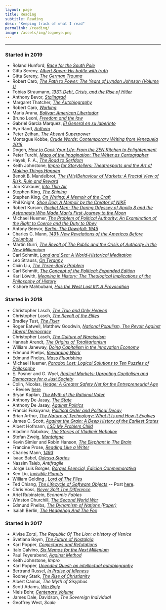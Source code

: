 ```yaml
---
layout: page
title: Reading
subtitle: Reading
desc: "Keeping track of what I read"
permalink: /reading/
image: /assets/img/logoeye.png
---
```


<div class="pretty-links">

<!--<div class="lead lead-about"><i>I enjoy looking at the "reading" section on other people's blogs. It is like browsing a stranger's library, you always find something surprising.</i>
</div>-->

<!--{::nomarkdown}
<figure class="site-profile">
    <img src="{{ site.baseurl }}/assets/img/profile.png">
</figure>
{:/}-->

---
### Started in 2019

- Roland Hunford, *[Race for the South Pole](https://www.amazon.com/Race-for-South-Pole-audiobook/dp/B00KAG9FE)*
- Gitta Sereny, *[Albert Speer: His battle with truth](https://www.amazon.co.uk/gp/product/0330346970)*
- Gitta Sereny, *[The German Trauma](https://www.amazon.co.uk/gp/product/0140292632)*
- Robert Caro, *[The Path to Power: The Years of Lyndon Johnson (Volume 1)](https://www.amazon.co.uk/gp/product/0712698795)*
- Tobias Straumann, *[1931: Debt, Crisis, and the Rise of Hitler](https://www.amazon.com/1931-Debt-Crisis-Rise-Hitler-ebook/dp/B07L5Q4Q5G)*
- Anthony Bevor, *[Stalingrad](https://www.amazon.com/Stalingrad-Antony-Beevor-25-Apr-1998-Hardcover/dp/B011T7BS4O)*
- Margaret Thatcher, *[The Autobiography](https://www.amazon.com/Margaret-Thatcher-Autobiography/dp/0062012347)*
- Robert Caro, *[Working](https://www.amazon.com/Working-Robert-A-Caro-audiobook/dp/B07PMF962J)*
- Maria Arana, *[Bolivar: American Libertador](https://www.amazon.com/Bolivar-Marie-Arana-audiobook/dp/B00DLJEO68)*
- Bruno Leoni, *[Freedom and the law](https://www.amazon.co.uk/gp/product/0865970971)*
- Gabriel Garcia Marquez, *[El General en su laberinto](https://www.amazon.co.uk/gp/product/8497592387)*
- Ayn Rand, *[Anthem](https://www.amazon.co.uk/gp/product/1984922963)*
- Peter Zeihan, *[The Absent Superpower](https://www.amazon.co.uk/gp/product/099850520X)*
- Montague Kobbe, *[Crude Words: Contemporary Writing from Venezuela 2016](https://www.amazon.co.uk/gp/product/0992916127)*
- Dogen, *[How to Cook Your Life: From the ZEN Kitchen to Enlightenment](https://www.amazon.co.uk/gp/product/1590302915)*
- Peter Turchi, *[Maps of the Imagination: The Writer as Cartographer](https://www.amazon.co.uk/gp/product/1595340416)*
- Hayek, F. A., *[The Road to Serfdom](https://www.amazon.co.uk/gp/product/0415253896)*
- Keith Johnstone, *[Impro for Storytellers: Theatresports and the Art of Making Things Happen](https://www.amazon.co.uk/gp/product/0571190995)*
- Benoit B. Mandelbrot, *[The (Mis)Behaviour of Markets: A Fractal View of Risk, Ruin and Reward](https://www.amazon.co.uk/gp/product/1846682622)*
- Jon Krakauer, *[Into Thin Air](https://www.amazon.co.uk/Into-Thin-Air-Jon-Krakauer/dp/1447200187)*
- Stephen King, *[The Shining](https://www.amazon.co.uk/Shining-Stephen-King/dp/1444720724)*
- Stephen King, *[On Writing: A Memoir of the Craft](https://www.amazon.co.uk/Writing-Memoir-Craft-Stephen-King/dp/1444723251)*
- Phil Knight, *[Shoe Dog: A Memoir by the Creator of NIKE](https://www.amazon.co.uk/Shoe-Dog-Memoir-Creator-NIKE/dp/1471146723)*
- Robert Kurson, *[Rocket Men: The Daring Odyssey of Apollo 8 and the Astronauts Who Made Man's First Journey to the Moon](https://www.amazon.co.uk/Rocket-Men-Odyssey-Astronauts-Journey/dp/0812988701)*
- Michael Huemer, *[The Problem of Political Authority: An Examination of the Right to Coerce and the Duty to Obey](https://www.amazon.com/gp/product/B00AINH80O/)*
- Antony Beevor, *[Berlin: The Downfall: 1945](https://www.amazon.co.uk/Berlin-Downfall-1945-Antony-Beevor/dp/0141032391)*
- Charles C. Mann, *[1491: New Revelations of the Americas Before Columbus](https://www.amazon.co.uk/1491-Revelations-Americas-Columbus-Vintage/dp/1400032059)*
- Martin Gurri, *[The Revolt of The Public and the Crisis of Authority in the New Millennium](https://www.amazon.com/Revolt-Public-Crisis-Authority-Millennium-ebook/dp/B07J2V3PG4/ref=sr_1_1?ie=UTF8&qid=1550837738&sr=8-1&keywords=martin+gurri)*
- Carl Schmitt, *[Land and Sea: A World-Historical Meditation](https://www.amazon.com/gp/product/B01DPP0JGQ/ref=oh_aui_d_asin_title_o01_?ie=UTF8&psc=1)*
- Leo Strauss, *[On Tyranny](https://www.amazon.com/gp/product/B00GPIVF4G/ref=oh_aui_d_asin_title_o02_?ie=UTF8&psc=1)*
- Cixin Liu, *[The Three-Body Problem](https://www.amazon.com/gp/product/B015DFOYQM/ref=oh_aui_d_asin_title_o03_aud_?ie=UTF8&psc=1)*
- Carl Schmitt, *[The Concept of the Political: Expanded Edition](https://www.amazon.com/gp/product/B004HO5JEM/ref=oh_aui_d_asin_title_o04_?ie=UTF8&psc=1)*
- Karl Löwith, *[Meaning in History: The Theological Implications of the Philosophy of History](https://www.amazon.com/gp/product/B00GY00MLC/ref=oh_aui_d_asin_title_o05_?ie=UTF8&psc=1)*
- Kishore Mahbubani, *[Has the West Lost It?: A Provocation](https://www.amazon.com/gp/product/B076B9CPZB/ref=oh_aui_d_asin_title_o07_?ie=UTF8&psc=1)*

### Started in 2018

- Christopher Lasch, *[The True and Only Heaven](https://www.amazon.com/gp/product/B00DI29DLY/ref=oh_aui_d_detailpage_o00_?ie=UTF8&psc=1)*
- Christopher Lasch, *[The Revolt of the Elites](https://www.amazon.com/gp/product/B00D8UOBRW/ref=oh_aui_d_detailpage_o05_?ie=UTF8&psc=1)*
- Bradley Tust, *[The Fixer](https://www.amazon.com/gp/product/B079R6QVDR/ref=oh_aui_d_detailpage_o06_?ie=UTF8&psc=1)*
- Roger Eatwell, Matthew Goodwin, *[National Populism, The Revolt Against Liberal Democracy](https://www.amazon.com/gp/product/B07CV45TCM/ref=oh_aui_d_detailpage_o09_?ie=UTF8&psc=1)*
- Christopher Lasch, *[The Culture of Narcissism](https://www.amazon.com/Culture-Narcissism-American-Diminishing-Expectations-ebook/dp/B00DI29D82/ref=tmm_kin_swatch_0?_encoding=UTF8&qid=&sr=)*
- Hannah Arendt, *[The Origins of Totalitarianism](https://www.amazon.com/gp/product/B0010BA7RE/ref=oh_aui_d_detailpage_o00_aud_?ie=UTF8&psc=1)*
- William Janeway, *[Doing Capitalism in the Innovation Economy](https://www.amazon.com/gp/product/B07CN49YMS/ref=oh_aui_d_detailpage_o02_?ie=UTF8&psc=1)*
- Edmund Phelps, *[Rewarding Work](https://www.amazon.com/gp/product/B00NYWISSM/ref=oh_aui_d_detailpage_o03_?ie=UTF8&psc=1)*
- Edmund Phelps, *[Mass Fluorishing](https://www.amazon.com/gp/product/B00EIH17I0/ref=oh_aui_d_detailpage_o06_?ie=UTF8&psc=1)*
- Michael Huemer, *[Paradox Lost: Logical Solutions to Ten Puzzles of Philosophy](https://www.amazon.com/gp/product/B07F3QSMMB/ref=oh_aui_d_detailpage_o07_?ie=UTF8&psc=1)*
- E. Posner and G. Wyel, *[Radical Markets: Uprooting Capitalism and Democracy for a Just Society](https://www.amazon.com/gp/product/B0773X7RKB/ref=oh_aui_d_detailpage_o09_?ie=UTF8&psc=1)*
- Colin, Nicolas, *[Hedge: A Greater Safety Net for the Entrepreneurial Age](https://www.amazon.com/gp/product/B07F717ZTZ/ref=oh_aui_d_detailpage_o02_?ie=UTF8&psc=1)* - Review [here](http://www.thehidinghand.com/2018/Review-of-Hedge/)
- Bryan Kaplan, *[The Myth of the Rational Voter](https://www.amazon.co.uk/Myth-Rational-Voter-Democracies-Policies/dp/0691138737)*
- Anthony De Jasay, *[The State](https://www.amazon.co.uk/State-Collected-Papers-Anthony-Jasay/dp/0865971714)*
- Anthony De Jasay, *[Against Politics](https://www.amazon.co.uk/Against-Politics-Routledge-Studies-Political/dp/0415513650)*
- Francis Fukuyama, *[Political Order and Political Decay](https://www.amazon.co.uk/Political-Order-Decay-Industrial-Globalisation/dp/1846684374)*
- Brian Arthur, *[The Nature of Technology: What It Is and How It Evolves](https://www.amazon.com/gp/product/B002ISDCKW)*
- James C. Scott, *[Against the Grain: A Deep History of the Earliest States](https://www.amazon.com/gp/product/B0747RTP2W)*
- Albert Hofmann, *[LSD My Problem Child](https://www.amazon.com/gp/product/B075S2LRJ6)*
- Vladimir Nabokov, *[The Stories of Vladimir Nabokov](https://www.amazon.co.uk/gp/product/0679729976)*
- Stefan Zweig, *[Montaigne](https://www.amazon.co.uk/gp/product/178227103)*
- Kevin Simler and Robin Hanson, *[The Elephant in The Brain](https://www.amazon.co.uk/Elephant-Brain-Hidden-Motives-Everyday/dp/0190495995)*
- Francine Prose, *[Reading Like a Writer](https://www.amazon.co.uk/Reading-Like-a-Writer/dp/B002VRRYTK)*
- Charles Mann, *[1493](https://www.amazon.co.uk/1493-Europes-Discovery-Americas-Revolutionized/dp/1847082459)*
- Isaac Babel, *[Odessa Stories](https://www.amazon.co.uk/Odessa-Stories-Pushkin-Collection-Isaac/dp/178227166X)*
- Nassim Taleb, *Antifragile* 
- Jorge Luis Borges, *[Borges Esencial, Edicion Conmemorativa](https://www.amazon.co.uk/gp/product/8420479780)*
- Ken Liu, [*Invisible Planets*](https://www.amazon.co.uk/Invisible-Planets-Ken-Liu/dp/1786692783)
- William Golding , *[Lord of The Flies](https://www.amazon.co.uk/Lord-Flies-William-Golding)*
- Ted Chiang, *[The Lifecycle of Software Objects](https://subterraneanpress.com/magazine/fall_2010/fiction_the_lifecycle_of_software_objects_by_ted_chiang)* -- Post [here](http://www.thehidinghand.com/2018/The-Lifecycle-Of-Software-Objects/).
- Chris Voss, *[Never Split The Difference](https://www.amazon.co.uk/Never-Split-Difference-Negotiating-Depended/dp/1847941494)*
- Ariel Rubinstein, *Economic Fables*
- Winston Churchill, *[The Second World War](https://www.amazon.co.uk/Second-World-War-Winston-Churchill/dp/0712667024/)*
- Edmund Phelbs, *[The Dynamism of Nations (Paper)](https://papers.ssrn.com/sol3/papers.cfm?abstract_id=2963105)*
- Isaiah Berlin, *[The Hedgehog And The Fox](https://www.amazon.co.uk/Hedgehog-Fox-Essay-Tolstoys-History/dp/1780228422)*

### Started in 2017

- Alvise Zorzi, *The Republic Of The Lion: a history of Venice*
- Svetlana Boym, *[The Future of Nostalgia](https://www.amazon.co.uk/Future-Nostalgia-Svetlana-Boym/dp/0465007082)*
- Karl Popper, [*Conjectures and Refutations*](https://www.amazon.co.uk/Conjectures-Refutations-Scientific-Knowledge-Routledge/dp/0415285941/)
- Italo Calvino, *[Six Memos for the Next Millenium](https://www.amazon.com/Memos-Millennium-Penguin-Modern-Classics/dp/014118969X)*
- Paul Feyerabend, *[Against Method](https://www.amazon.co.uk/Against-Method-Feyerabend-Paul-Paperback/dp/B00M0SFZ6O/)*
- Keith Johnstone, *Impro*
- Karl Popper, [*Unended Quest: an intellectual autobiography*](https://www.amazon.co.uk/Unended-Quest-Intellectual-Autobiography-Routledge/dp/0415285909)
- Bertrand Russel, [*In Praise of Idleness*](https://www.amazon.co.uk/gp/product/0415325064/)
- Rodney Stark, [*The Rise of Christianity*](https://www.amazon.co.uk/gp/product/0060677015)
- Albert Camus, *The Myth of Sisyphus*
- Scott Adams, *[Win Bigly](https://www.amazon.co.uk/Win-Bigly-Persuasion-World-Matter/dp/0735219710)*
- Niels Bohr, *[Centenary Volume](https://www.amazon.co.uk/Niels-Bohr-Centenary-P-French/dp/0674624157)*
- James Dale, Davidson, *The Sovereign Individual*
- Geoffrey West, *Scale*

<!-- ### Queued -->
		
